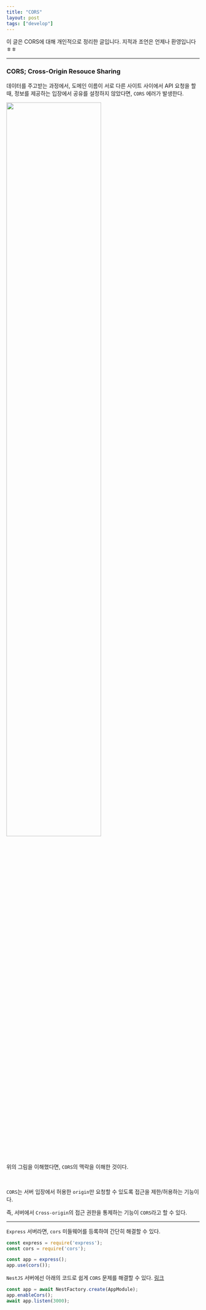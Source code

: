 ```yaml
---
title: "CORS"
layout: post
tags: ["develop"]
---
```



이 글은 CORS에 대해 개인적으로 정리한 글입니다. 지적과 조언은 언제나 환영입니다 ㅎㅎ

<hr>

### CORS; Cross-Origin Resouce Sharing

데이터를 주고받는 과정에서, 도메인 이름이 서로 다른 사이트 사이에서 API 요청을 할 때, 정보를 제공하는 입장에서 공유를 설정하지 않았다면, `CORS` 에러가 발생한다.

<div class="img-wrapper">
  <img src="https://mdn.mozillademos.org/files/14295/CORS_principle.png" style="width: 70%;">
</div><br>

위의 그림을 이해했다면, `CORS`의 맥락을 이해한 것이다.

<br>

`CORS`는 서버 입장에서 허용한 `origin`만 요청할 수 있도록 접근을 제한/허용하는 기능이다.

즉, 서버에서 `Cross-origin`의 접근 권한을 통제하는 기능이 `CORS`라고 할 수 있다.

<hr>

`Express` 서버라면, `cors` 미들웨어를 등록하여 간단히 해결할 수 있다.

``` js
const express = require('express');
const cors = require('cors');

const app = express();
app.use(cors());
```

`NestJS` 서버에선 아래의 코드로 쉽게 `CORS` 문제를 해결할 수 있다. [링크](https://docs.nestjs.com/security/cors)

``` ts
const app = await NestFactory.create(AppModule);
app.enableCors();
await app.listen(3000);
```